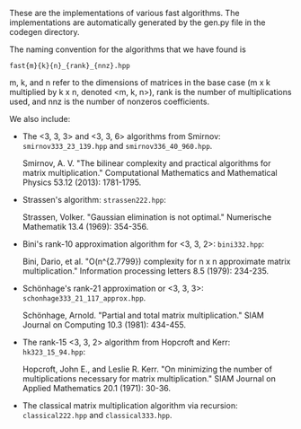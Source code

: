 These are the implementations of various fast algorithms.  The implementations are automatically generated by the gen.py file in the codegen directory.

The naming convention for the algorithms that we have found is

	fast{m}{k}{n}_{rank}_{nnz}.hpp

m, k, and n refer to the dimensions of matrices in the base case (m x k multiplied by k x n, denoted \<m, k, n\>), rank is the number of multiplications used, 
and nnz is the number of nonzeros coefficients.

We also include:

*  The \<3, 3, 3\> and \<3, 3, 6\> algorithms from Smirnov: `smirnov333_23_139.hpp` and `smirnov336_40_960.hpp`.

    Smirnov, A. V. "The bilinear complexity and practical algorithms for matrix multiplication." Computational Mathematics and Mathematical Physics 53.12 (2013): 1781-1795.

*  Strassen's algorithm: `strassen222.hpp`:

    Strassen, Volker. "Gaussian elimination is not optimal." Numerische Mathematik 13.4 (1969): 354-356.

*  Bini's rank-10 approximation algorithm for \<3, 3, 2\>: `bini332.hpp`:

    Bini, Dario, et al. "O(n^{2.7799}) complexity for n x n approximate matrix multiplication." Information processing letters 8.5 (1979): 234-235.

*  Schönhage's rank-21 approximation or \<3, 3, 3\>: `schonhage333_21_117_approx.hpp`.

    Schönhage, Arnold. "Partial and total matrix multiplication." SIAM Journal on Computing 10.3 (1981): 434-455.

*  The rank-15 \<3, 3, 2\> algorithm from Hopcroft and Kerr: `hk323_15_94.hpp`:

   Hopcroft, John E., and Leslie R. Kerr. "On minimizing the number of multiplications necessary for matrix multiplication." SIAM Journal on Applied Mathematics 20.1 (1971): 30-36.

*  The classical matrix multiplication algorithm via recursion: `classical222.hpp` and `classical333.hpp`.
